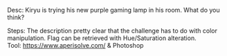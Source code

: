 Desc: Kiryu is trying his new purple gaming lamp in his room. What do you think?

Steps: The description pretty clear that the challenge has to do with color manipulation. Flag can be retrieved with Hue/Saturation alteration. <br>
Tool: https://www.aperisolve.com/ & Photoshop
